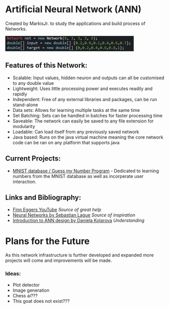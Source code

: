 # Artificial Neural Network (ANN)
Created by MarkisJr. to study the applications and build process of Networks.

![Image of Code](code.png)


## Features of this Network:
- Scalable: Input values, hidden neuron and outputs can all be customised to any double value
- Lightweight: Uses little processing power and executes readily and rapidly
- Independent: Free of any external libraries and packages, can be run stand-alone
- Data sets: Allows for learning multiple tasks at the same time
- Set Batching: Sets can be handled in batches for faster processing time
- Saveable: The network can easily be saved to any file extension for modularity
- Loadable: Can load itself from any previously saved network
- Java based: Runs on the java virtual machine meaning the core network code can be ran on any platform that supports java


## Current Projects:
- [MNIST database / Guess my Number Program](https://github.com/MarkisJr/neuralnetwork/tree/MNIST-database-learning) - Dedicated to learning numbers from the MNIST database as well as incorperate user interaction.


## Links and Bibliography:
- [Finn Eggers YouTube](https://www.youtube.com/channel/UCaKAU8vQzS-_e5xt7NSK3Xw) *Source of great help*
- [Neural Networks by Sebastian Lague](https://www.youtube.com/watch?v=bVQUSndDllU&list=PLFt_AvWsXl0frsCrmv4fKfZ2OQIwoUuYO) *Source of inspiration*
- [Introduction to ANN design by Daniela Kolarova](https://dzone.com/articles/designing-a-neural-network-in-java) *Understanding*


# Plans for the Future
As this network infrastructure is further developed and expanded more projects will come and improvements will be made.


### Ideas:
- Plot detector
- Image generation
- Chess ai???
- This goat does not exist???
